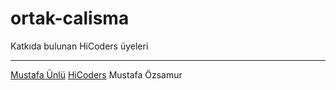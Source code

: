 # ortak-calisma

Katkıda bulunan HiCoders üyeleri

---

[Mustafa Ünlü](https://github.com/hc-unlu)
[HiCoders](https://github.com/hicoders)
Mustafa Özsamur
